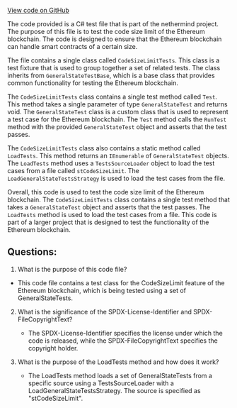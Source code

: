 [View code on GitHub](https://github.com/nethermindeth/nethermind/Ethereum.Blockchain.Test/CodeSizeLimitTests.cs)

The code provided is a C# test file that is part of the nethermind project. The purpose of this file is to test the code size limit of the Ethereum blockchain. The code is designed to ensure that the Ethereum blockchain can handle smart contracts of a certain size.

The file contains a single class called `CodeSizeLimitTests`. This class is a test fixture that is used to group together a set of related tests. The class inherits from `GeneralStateTestBase`, which is a base class that provides common functionality for testing the Ethereum blockchain.

The `CodeSizeLimitTests` class contains a single test method called `Test`. This method takes a single parameter of type `GeneralStateTest` and returns void. The `GeneralStateTest` class is a custom class that is used to represent a test case for the Ethereum blockchain. The `Test` method calls the `RunTest` method with the provided `GeneralStateTest` object and asserts that the test passes.

The `CodeSizeLimitTests` class also contains a static method called `LoadTests`. This method returns an `IEnumerable` of `GeneralStateTest` objects. The `LoadTests` method uses a `TestsSourceLoader` object to load the test cases from a file called `stCodeSizeLimit`. The `LoadGeneralStateTestsStrategy` is used to load the test cases from the file.

Overall, this code is used to test the code size limit of the Ethereum blockchain. The `CodeSizeLimitTests` class contains a single test method that takes a `GeneralStateTest` object and asserts that the test passes. The `LoadTests` method is used to load the test cases from a file. This code is part of a larger project that is designed to test the functionality of the Ethereum blockchain.
## Questions: 
 1. What is the purpose of this code file?
   - This code file contains a test class for the CodeSizeLimit feature of the Ethereum blockchain, which is being tested using a set of GeneralStateTests.

2. What is the significance of the SPDX-License-Identifier and SPDX-FileCopyrightText?
   - The SPDX-License-Identifier specifies the license under which the code is released, while the SPDX-FileCopyrightText specifies the copyright holder.

3. What is the purpose of the LoadTests method and how does it work?
   - The LoadTests method loads a set of GeneralStateTests from a specific source using a TestsSourceLoader with a LoadGeneralStateTestsStrategy. The source is specified as "stCodeSizeLimit".